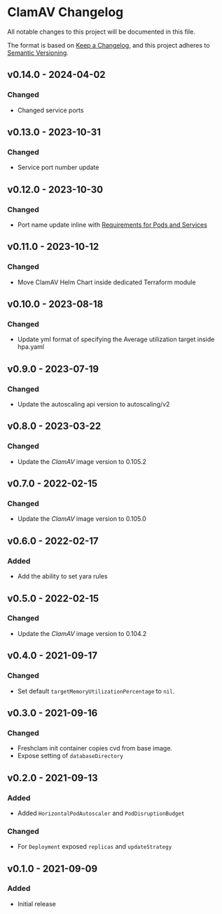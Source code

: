 # ClamAV Changelog

All notable changes to this project will be documented in this file.

The format is based on [Keep a Changelog](https://keepachangelog.com/en/1.0.0/),
and this project adheres to [Semantic Versioning](https://semver.org/spec/v2.0.0.html).

<!-- ## [UNRELEASED]
### Added
### Changed
### Deprecated
### Removed -->

## v0.14.0 - 2024-04-02

### Changed

- Changed service ports

## v0.13.0 - 2023-10-31

### Changed

- Service port number update

## v0.12.0 - 2023-10-30

### Changed

- Port name update inline with [Requirements for Pods and Services](https://istio.io/v1.0/docs/setup/kubernetes/spec-requirements/)

## v0.11.0 - 2023-10-12

### Changed

- Move ClamAV Helm Chart inside dedicated Terraform module

## v0.10.0 - 2023-08-18

### Changed

- Update yml format of specifying the Average utilization target inside hpa.yaml

## v0.9.0 - 2023-07-19

### Changed

- Update the autoscaling api version to autoscaling/v2

## v0.8.0 - 2023-03-22

### Changed

- Update the _ClamAV_ image version to 0.105.2


## v0.7.0 - 2022-02-15

### Changed

- Update the _ClamAV_ image version to 0.105.0

## v0.6.0 - 2022-02-17

### Added

- Add the ability to set yara rules

## v0.5.0 - 2022-02-15

### Changed

- Update the _ClamAV_ image version to 0.104.2

## v0.4.0 - 2021-09-17

### Changed

- Set default `targetMemoryUtilizationPercentage` to `nil`.

## v0.3.0 - 2021-09-16

### Changed

- Freshclam init container copies cvd from base image.
- Expose setting of `databaseDirectory`

## v0.2.0 - 2021-09-13

### Added

- Added `HorizontalPodAutoscaler` and `PodDisruptionBudget`

### Changed

- For `Deployment` exposed `replicas` and `updateStrategy`

## v0.1.0 - 2021-09-09

### Added

- Initial release
